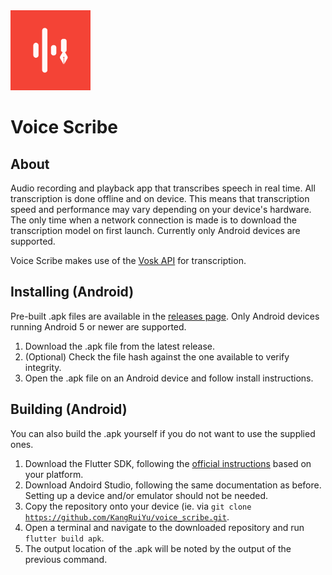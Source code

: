 <img src="https://github.com/KangRuiYu/voice_scribe/blob/aa04a8135edbc159d65bb11829c596333075ec05/assets/icon.png" width="128"> 

# Voice Scribe

## About

Audio recording and playback app that transcribes speech in real time. All transcription is done offline and on device. This means that transcription speed and performance may vary depending on your device's hardware. The only time when a network connection is made is to download the transcription model on first launch. Currently only Android devices are supported.

Voice Scribe makes use of the [Vosk API](https://github.com/alphacep/vosk-api) for transcription.

## Installing (Android)

Pre-built .apk files are available in the [releases page](https://github.com/KangRuiYu/voice_scribe/releases).
Only Android devices running Android 5 or newer are supported.

1. Download the .apk file from the latest release.
2. (Optional) Check the file hash against the one available to verify integrity.
3. Open the .apk file on an Android device and follow install instructions.

## Building (Android)

You can also build the .apk yourself if you do not want to use the supplied ones.

1. Download the Flutter SDK, following the [official instructions](https://flutter.dev/docs/get-started/install) based on your platform.
2. Download Andoird Studio, following the same documentation as before. Setting up a device and/or emulator should not be needed.
3. Copy the repository onto your device (ie. via <code>git clone https://github.com/KangRuiYu/voice_scribe.git</code>.
4. Open a terminal and navigate to the downloaded repository and run <code>flutter build apk</code>.
5. The output location of the .apk will be noted by the output of the previous command.
